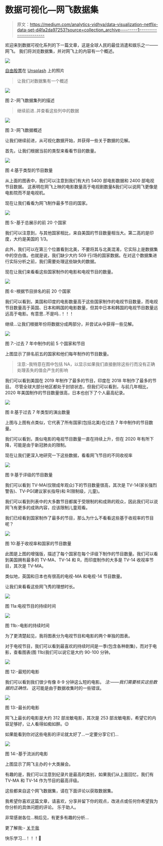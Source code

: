 # 数据可视化—网飞数据集

> 原文：<https://medium.com/analytics-vidhya/data-visualization-netflix-data-set-d4fa2da97253?source=collection_archive---------1----------------------->

欢迎来到数据可视化系列的下一篇文章，这是全球人民的最佳消遣和娱乐之一——网飞。
我们将浏览数据集，并对网飞上的内容有一个概述。

![](img/6af7f92836157fb237bd15bb7b0e61b9.png)

[自由股票](https://unsplash.com/@freestocks?utm_source=medium&utm_medium=referral)在 [Unsplash](https://unsplash.com?utm_source=medium&utm_medium=referral) 上的照片

> 让我们对数据集有一个概述

![](img/c43a98831ac0c205a72d57389a93ed83.png)

图 2:-网飞数据集列的描述

> 继续前进..并查看这些列中的数据

![](img/3cb30e131a3bf7269e867c320fa4069d.png)

图 3:-网飞数据概述

让我们继续前进，从可视化数据开始，并获得一些关于数据的见解。

首先，让我们根据当前的类型来看看节目的数量。

![](img/de0889e560dee3a6c5e108569cee86ad.png)

图 4:基于类型的节目数量

从上面的图表中，我们可以注意到我们有大约 5400 部电影数据和 2400 部电视节目数据。
这表明在网飞上映的电影数量高于电视剧数量&我们可以说网飞更像是电影院而不是电视机。

现在让我们看看为网飞制作最多节目的国家。

![](img/18c477453afe2883d932f4f4f4691b11.png)

图 5:-基于总展示的前 20 个国家

我们可以注意到，与其他国家相比，来自美国的节目数量相当大。第二高的是印度，大约是美国的 1/3。

此外，我们可以在第三个位置看到北美，不要将其与北美混淆，它实际上是数据集中的空白值。也就是说，我们缺少大约 509 行/场的国家数据。在对这个数据集进行实际分析之前，我们需要处理这些缺失的数据。

现在让我们来看看这些国家制作的电影和电视节目的数量。

![](img/c52a3aee5a6d23772f9ffd3fe9fd3da7.png)

图 6:-根据节目排名的前 20 个国家

我们可以看到，美国和印度的电影数量高于这些国家制作的电视节目数量，而电视节目数量高于英国、日本和韩国的电影数量，但其中日本和韩国的电视节目数量远远高于电影。有意思..不是吗..！！！

继续…让我们根据年份将数据分成两部分，并尝试从中获得一些见解。

![](img/42a04e4f76dca217a5e0dcffc6295270.png)

图 7:-过去 7 年中制作的前 5 个国家和节目

上图显示了排名前五的国家和他们每年制作的节目数量。

> 注意:-我特意在图中包括 NA，以显示如果我们直接删除这些行而没有正确处理丢失的值会产生的影响

我们可以看到美国在 2019 年制作了最多的节目，印度在 2018 年制作了最多的节目。
尽管全球大部分地区都处于封锁状态，但我们可以看到，与前几年相比，2020 年美国制作的节目数量很高，日本也创下了个人最高纪录。

![](img/dfaf68b508ff86dfb1dadd3aa5dae8e1.png)

图 8:基于过去 7 年类型的演出数量

上图与上图有点类似，它代表了所有国家(包括北美)在过去 7 年中制作的节目数量。

我们可以看到，类似电影的电视节目数量一直在持续上升，但在 2020 年有所下降，可能是由于新冠肺炎的限制。

现在让我们更深入地研究一下这些数据，看看网飞节目的不同收视率

![](img/aaa7fdaf8fe6c56cee018c5525020351.png)

图 9:基于评级的节目数量

我们可以看到 TV-MA(仅限成年观众)下的节目数量很高，其次是 TV-14(家长强烈警告)、TV-PG(建议家长指导)和 R(限制级，儿童)。

我们可以看到列表中的大多数节目都属于受限制的和成熟的观众，因此我们可以说网飞有更多的成熟内容，应该限制儿童观看。

我们已经看到国家制作了最多的节目，那么为什么不看看这些基于收视率的节目呢？

![](img/7b6406e31779365bfd25ef98338fa17f.png)

图 10:基于收视率和国家的节目数量

此图是上图的增强版，描述了每个国家在每个评级下制作的节目数量。我们可以看到美国拥有最多的 TV-MA、TV-14 和 R，而印度制作的大多是 TV-14 收视率节目，其次是 TV-MA。

类似地，英国和日本也有很高的电视-MA 和电视-14 节目数量。

让我们来看看这些网飞秀的理想时长。

![](img/e4731b500c411a2f6f43008a183987d0.png)

图 11a:电视节目的持续时间

![](img/3ce69ae6a554ad8b866d0cff00818e6f.png)

图 11b:-电影的持续时间

为了更清楚起见，我将图表分为电视节目和电影的两个单独的图表。

对于电视节目，我们可以看到最喜欢的持续时间是一季(包含各种剧集)，而对于电影，查看图表(图 11b)我们可以说它是大约 90-100 分钟。

![](img/b54e3076a4fa7b7070357f5abae9fdfe.png)

图 12:-最短的电影

我们可以看到我们很少有像 8-9 分钟这么短的电影。
*注:——我们需要核实这些数据的正确性。*
这可能是由于数据收集时的一些错误。

![](img/8fcc81bc4e01271bd08e588968fbed7e.png)

图 13:-最长的电影

网飞上最长的电影是大约 312 部龙敏电影，其次是 253 部龙敏电影，希望它的内容足够好，让人看得如痴如醉。😉

如果能看到你对这些电影的评论就太好了…一定要分享它们…

![](img/7cc0b82674794b3a36c145fac75dc493.png)

图 14:-基于流派的电影

上图显示了网飞主办的十大类展会。

有趣的是，我们可以注意到纪录片是最高的类别，如果我们从上面回忆，我们有 TV-MA 和 TV-14 作为节目的最高评级。

这些都来自这个网飞数据集，请在下面评论以获取数据集。

我希望你喜欢这篇文章，请喜欢，分享并留下你的观点，改进点或任何你希望我为你分析的具体问题的评论。
乐于助人。

非常感谢各位…稍后见，有更多有趣的分析…

更了解我:- [关于我](https://shashank-singhal.medium.com/about-me-shashank-singhal-6654366c8a05)

快乐学习…！！！🙂